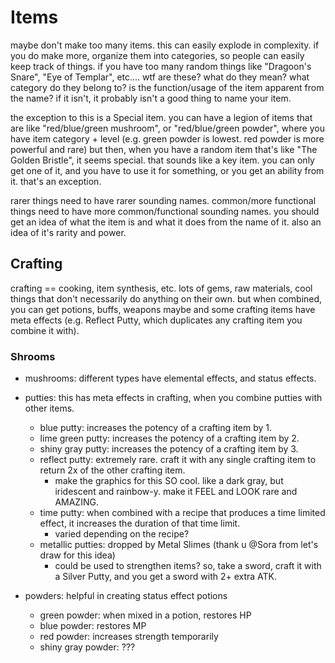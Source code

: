 # Items

maybe don't make too many items. this can easily explode in complexity.
if you do make more, organize them into categories, so people can easily keep track of things.
if you have too many random things like "Dragoon's Snare", "Eye of Templar", etc.... wtf are these? what do they mean?
what category do they belong to? is the function/usage of the item apparent from the name?
if it isn't, it probably isn't a good thing to name your item.

the exception to this is a Special item. you can have a legion of items that are like "red/blue/green mushroom", or
"red/blue/green powder", where you have item category + level (e.g. green powder is lowest. red powder is more powerful and rare)
but then, when you have a random item that's like "The Golden Bristle", it seems special. that sounds like a key item. you
can only get one of it, and you have to use it for something, or you get an ability from it. that's an exception.

rarer things need to have rarer sounding names. common/more functional things need to have more common/functional sounding names.
you should get an idea of what the item is and what it does from the name of it.
also an idea of it's rarity and power.

## Crafting
crafting == cooking, item synthesis, etc.
lots of gems, raw materials, cool things that don't necessarily do anything on their own.
but when combined, you can get potions, buffs, weapons maybe
and some crafting items have meta effects (e.g. Reflect Putty, which duplicates any crafting item you combine it with).

### Shrooms
- mushrooms: different types have elemental effects, and status effects.

- putties: this has meta effects in crafting, when you combine putties with other items.
  - blue putty: increases the potency of a crafting item by 1.
  - lime green putty: increases the potency of a crafting item by 2.
  - shiny gray putty: increases the potency of a crafting item by 3.
  - reflect putty: extremely rare. craft it with any single crafting item to return 2x of the other crafting item.
    - make the graphics for this SO cool. like a dark gray, but iridescent and rainbow-y. make it FEEL and LOOK rare and AMAZING.
  - time putty: when combined with a recipe that produces a time limited effect, it increases the duration of that time limit.
    - varied depending on the recipe?
  - metallic putties: dropped by Metal Slimes (thank u @Sora from let's draw for this idea)
    - could be used to strengthen items? so, take a sword, craft it with a Silver Putty, and you get a sword with 2+ extra ATK.

- powders: helpful in creating status effect potions
  - green powder: when mixed in a potion, restores HP
  - blue powder: restores MP
  - red powder: increases strength temporarily
  - shiny gray powder: ???
